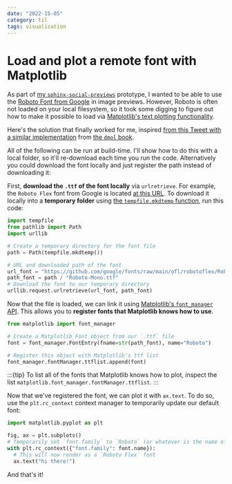 ```yaml
---
date: "2022-15-05"
category: til
tags: visualization
---
```


# Load and plot a remote font with Matplotlib

As part of [my `sphinx-social-previews`](https://github.com/choldgraf/sphinx-social-previews) prototype, I wanted to be able to use the [Roboto Font from Google](https://fonts.google.com/specimen/Roboto) in image previews.
However, Roboto is often not loaded on your local filesystem, so it took some digging to figure out how to make it possible to load via [Matplotlib's text plotting functionality](https://matplotlib.org/stable/api/_as_gen/matplotlib.pyplot.text.html).

Here's the solution that finally worked for me, inspired [from this Tweet with a similar implementation](https://matplotlib.org/stable/api/_as_gen/matplotlib.pyplot.text.html) from [the `dmol` book](https://github.com/whitead/dmol-book/blob/master/package/dmol/__init__.py).

All of the following can be run at build-time.
I'll show how to do this with a local folder, so it'll re-download each time you run the code.
Alternatively you could download the font locally and just register the path instead of downloading it:

First, **download the `.ttf` of the font locally** via `urlretrieve`.
For example, the `Roboto Flex` font from Google is located [at this URL](https://github.com/google/fonts/raw/main/ofl/robotoflex/RobotoFlex%5BGRAD%2CXOPQ%2CXTRA%2CYOPQ%2CYTAS%2CYTDE%2CYTFI%2CYTLC%2CYTUC%2Copsz%2Cslnt%2Cwdth%2Cwght%5D.ttf).
To download it locally into a **temporary folder** using [the `tempfile.mkdtemp` function](https://docs.python.org/3/library/tempfile.html#tempfile.mkdtemp), run this code: 

```python
import tempfile
from pathlib import Path
import urllib

# Create a temporary directory for the font file
path = Path(tempfile.mkdtemp())

# URL and downloaded path of the font
url_font = "https://github.com/google/fonts/raw/main/ofl/robotoflex/RobotoFlex%5BGRAD%2CXOPQ%2CXTRA%2CYOPQ%2CYTAS%2CYTDE%2CYTFI%2CYTLC%2CYTUC%2Copsz%2Cslnt%2Cwdth%2Cwght%5D.ttf"
path_font = path / "Roboto-Mono.ttf"
# Download the font to our temporary directory
urllib.request.urlretrieve(url_font, path_font)
```

Now that the file is loaded, we can link it using [Matplotlib's `font_manager` API](https://matplotlib.org/stable/api/font_manager_api.html).
This allows you to **register fonts that Matplotlib knows how to use**.

```python
from matplotlib import font_manager

# Create a Matplotlib Font object from our `.ttf` file
font = font_manager.FontEntry(fname=str(path_font), name="Roboto")

# Register this object with Matplotlib's ttf list
font_manager.fontManager.ttflist.append(font)
```

:::{tip}
To list all of the fonts that Matplotlib knows how to plot, inspect the list `matplotlib.font_manager.fontManager.ttflist`.
:::

Now that we've registered the font, we can plot it with `ax.text`.
To do so, use the `plt.rc_context` context manager to temporarily update our default font:

```python
import matplotlib.pyplot as plt

fig, ax = plt.subplots()
# Temporarily set `font.family` to `Roboto` (or whatever is the name of `font` above)
with plt.rc_context({"font.family": font.name}):
  # This will now render as a `Roboto Flex` font
  ax.text("hi there!")
```

And that's it!
